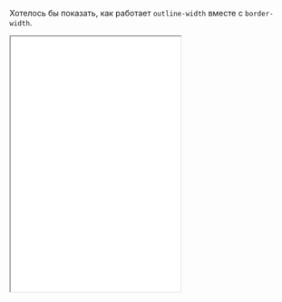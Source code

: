 Хотелось бы показать, как работает `outline-width` вместе с `border-width`.

 <iframe title="Стилизация <outline-width>" src="../demos/styles/" height="450"></iframe>